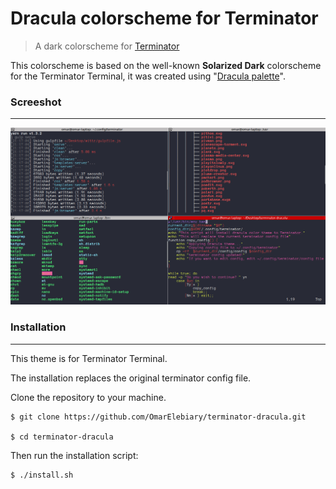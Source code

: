 Dracula colorscheme for Terminator
===================================

> A dark colorscheme for [Terminator](http://www.tenshu.net/terminator/)

This colorscheme is based on the well-known __Solarized Dark__ colorscheme for the Terminator Terminal, it was created using "[Dracula palette](https://github.com/zenorocha/dracula-theme#color-palette)".

### Screeshot
_______________


![Screenshot](screenshot.png)

### Installation
_________________

This theme is for Terminator Terminal.

The installation replaces the original terminator config file.

Clone the repository to your machine.

    $ git clone https://github.com/OmarElebiary/terminator-dracula.git
    
    $ cd terminator-dracula

Then run the installation script:

    $ ./install.sh

